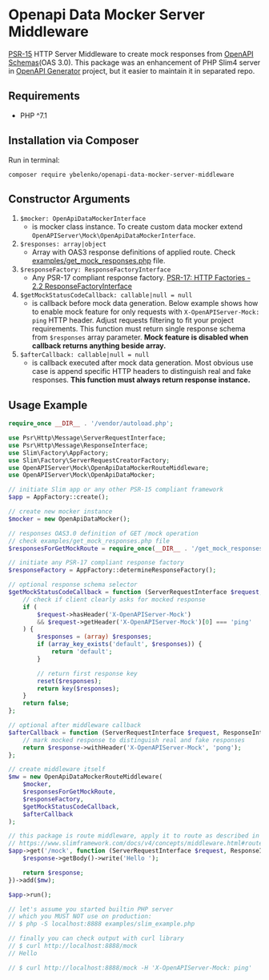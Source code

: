# Openapi Data Mocker Server Middleware

[PSR-15](https://www.php-fig.org/psr/psr-15/) HTTP Server Middleware to create mock responses from [OpenAPI Schemas](https://github.com/OAI/OpenAPI-Specification/blob/master/versions/3.0.3.md)(OAS 3.0). This package was an enhancement of PHP Slim4 server in [OpenAPI Generator](https://github.com/OpenAPITools/openapi-generator) project, but it easier to maintain it in separated repo.

## Requirements

* PHP ^7.1

## Installation via Composer

Run in terminal:

```console
composer require ybelenko/openapi-data-mocker-server-middleware
```

## Constructor Arguments

1. `$mocker: OpenApiDataMockerInterface`
    + is mocker class instance. To create custom data mocker extend `OpenAPIServer\Mock\OpenApiDataMockerInterface`.
2. `$responses: array|object`
    + Array with OAS3 response definitions of applied route. Check [examples/get_mock_responses.php](examples/get_mock_responses.php) file.
3. `$responseFactory: ResponseFactoryInterface`
    + Any PSR-17 compliant response factory. [PSR-17: HTTP Factories - 2.2 ResponseFactoryInterface](https://www.php-fig.org/psr/psr-17/#22-responsefactoryinterface)
4. `$getMockStatusCodeCallback: callable|null = null`
    + is callback before mock data generation. Below example shows how to enable mock feature for only requests with `X-OpenAPIServer-Mock: ping` HTTP header. Adjust requests filtering to fit your project requirements. This function must return single response schema from `$responses` array parameter. **Mock feature is disabled when callback returns anything beside array.**
5. `$afterCallback: callable|null = null`
    + is callback executed after mock data generation. Most obvious use case is append specific HTTP headers to distinguish real and fake responses. **This function must always return response instance.**

## Usage Example

```php
require_once __DIR__ . '/vendor/autoload.php';

use Psr\Http\Message\ServerRequestInterface;
use Psr\Http\Message\ResponseInterface;
use Slim\Factory\AppFactory;
use Slim\Factory\ServerRequestCreatorFactory;
use OpenAPIServer\Mock\OpenApiDataMockerRouteMiddleware;
use OpenAPIServer\Mock\OpenApiDataMocker;

// initiate Slim app or any other PSR-15 compliant framework
$app = AppFactory::create();

// create new mocker instance
$mocker = new OpenApiDataMocker();

// responses OAS3.0 definition of GET /mock operation
// check examples/get_mock_responses.php file
$responsesForGetMockRoute = require_once(__DIR__ . '/get_mock_responses.php');

// initiate any PSR-17 compliant response factory
$responseFactory = AppFactory::determineResponseFactory();

// optional response schema selector
$getMockStatusCodeCallback = function (ServerRequestInterface $request, $responses) {
    // check if client clearly asks for mocked response
    if (
        $request->hasHeader('X-OpenAPIServer-Mock')
        && $request->getHeader('X-OpenAPIServer-Mock')[0] === 'ping'
    ) {
        $responses = (array) $responses;
        if (array_key_exists('default', $responses)) {
            return 'default';
        }

        // return first response key
        reset($responses);
        return key($responses);
    }
    return false;
};

// optional after middleware callback
$afterCallback = function (ServerRequestInterface $request, ResponseInterface $response) {
    // mark mocked response to distinguish real and fake responses
    return $response->withHeader('X-OpenAPIServer-Mock', 'pong');
};

// create middleware itself
$mw = new OpenApiDataMockerRouteMiddleware(
    $mocker,
    $responsesForGetMockRoute,
    $responseFactory,
    $getMockStatusCodeCallback,
    $afterCallback
);

// this package is route middleware, apply it to route as described in Slim docs:
// https://www.slimframework.com/docs/v4/concepts/middleware.html#route-middleware
$app->get('/mock', function (ServerRequestInterface $request, ResponseInterface $response) {
    $response->getBody()->write('Hello ');

    return $response;
})->add($mw);

$app->run();

// let's assume you started builtin PHP server
// which you MUST NOT use on production:
// $ php -S localhost:8888 examples/slim_example.php

// finally you can check output with curl library
// $ curl http://localhost:8888/mock
// Hello

// $ curl http://localhost:8888/mock -H 'X-OpenAPIServer-Mock: ping'
```
